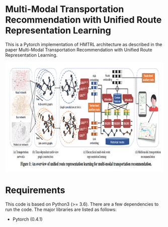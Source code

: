 # Multi-Modal Transportation Recommendation with Unified Route Representation Learning
This is a Pytorch implementation of HMTRL architecture as described in the paper Multi-Modal Transportation Recommendation with Unified
Route Representation Learning.

<p align="center">
  <img width="900" height="350" src=./figs/framework.png>
</p>

# Requirements
This code is based on Python3 (>= 3.6). There are a few dependencies to run the code. The major libraries are listed as follows:
* Pytorch (0.4.1)
